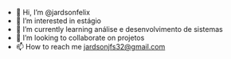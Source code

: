 - 👋 Hi, I’m @jardsonfelix
- 👀 I’m interested in estágio 
- 🌱 I’m currently learning análise e desenvolvimento de sistemas 
- 💞️ I’m looking to collaborate on projetos 
- 📫 How to reach me jardsonjfs32@gmail.com 

<!---
jardsonfelix/jardsonfelix is a ✨ special ✨ repository because its `README.md` (this file) appears on your GitHub profile.
You can click the Preview link to take a look at your changes.
--->
